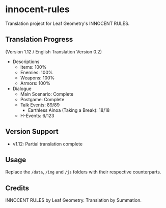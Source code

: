 # innocent-rules
Translation project for Leaf Geometry's INNOCENT RULES.

## Translation Progress
(Version 1.12 / English Translation Version 0.2)
- Descriptions
    - Items: 100%
    - Enemies: 100%
    - Weapons: 100%
    - Armors: 100%
- Dialogue
    - Main Scenario: Complete
    - Postgame: Complete
    - Talk Events: 89/89
        - Earthless Ainoa (Taking a Break): 18/18
    - H-Events: 6/123

## Version Support
- v1.12: Partial translation complete

## Usage
Replace the `/data`, `/img` and `/js` folders with their respective counterparts.

## Credits
INNOCENT RULES by Leaf Geometry.
Translation by Summation.
